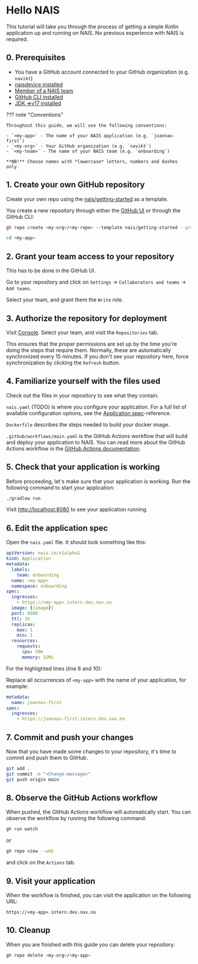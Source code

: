 # Hello NAIS

This tutorial will take you through the process of getting a simple Kotlin application up and running on NAIS. No previous experience with NAIS is required.


## 0. Prerequisites

- You have a GitHub account connected to your GitHub organization (e.g. `navikt`)
- [naisdevice installed](../how-to/naisdevice/install.md)
- [Member of a NAIS team](../explanation/team.md)
- [GitHub CLI installed](https://cli.github.com/)
- [JDK =>v17 installed](https://adoptium.net)

??? note "Conventions"

    Throughout this guide, we will use the following conventions:
    
    - `<my-app>` - The name of your NAIS application (e.g. `joannas-first`)
    - `<my-org>` - Your GitHub organization (e.g. `navikt`)
    - `<my-team>` - The name of your NAIS team (e.g. `onboarding`)
    
    **NB!** Choose names with *lowercase* letters, numbers and dashes only. 

## 1. Create your own GitHub repository

Create your own repo using the [nais/getting-started](https://github.com/nais/getting-started/) as a template.

You create a new repository through either the [GitHub UI](https://github.com/new?template_name=getting-started&template_owner=nais) or through the GitHub CLI:

```bash
gh repo create <my-org>/<my-repo> --template nais/getting-started --private --clone
```
```bash
cd <my-app>
```

## 2. Grant your team access to your repository

This has to be done in the GitHub UI.

Go to your repository and click on `Settings` -> `Collaborators and teams` -> `Add teams`.

Select your team, and grant them the `Write` role.

## 3. Authorize the repository for deployment

Visit [Console](https://console.{{tenant}}.cloud.nais.io). Select your team, and visit the `Repositories` tab. 

This ensures that the proper permissions are set up by the time you're doing the steps that require them.
Normally, these are automatically synchronized every 15 minutes. If you don't see your repository here, force synchronization by clicking the `Refresh` button.

## 4. Familiarize yourself with the files used

Check out the files in your repository to see what they contain.

`nais.yaml` (TODO) is where you configure your application. For a full list of available configuration options, see the [Application spec](../reference/application-spec.md)-reference.

`Dockerfile` describes the steps needed to build your docker image.

`.github/workflows/main.yaml` is the GitHub Actions workflow that will build and deploy your application to NAIS. You can read more about the GitHub Actions workflow in the [GitHub Actions documentation](https://docs.github.com/en/actions).

## 5. Check that your application is working

Before proceeding, let's make sure that your application is working. Run the following command to start your application:

```bash
./gradlew run
```

Visit [http://localhost:8080](http://localhost:8080) to see your application running.

## 6. Edit the application spec

Open the `nais.yaml` file. It should look something like this:

```yaml title="nais.yaml" hl_lines="6 10" linenums="1"
apiVersion: nais.io/v1alpha1
kind: Application
metadata:
  labels:
    team: onboarding
  name: <my-app>
  namespace: onboarding
spec:
  ingresses:
    - https://<my-app>.intern.dev.nav.no
  image: {{image}}
  port: 8080
  ttl: 3h
  replicas:
    max: 1
    min: 1
  resources:
    requests:
      cpu: 50m
      memory: 32Mi
```

For the highlighted lines (line 6 and 10):

Replace all occurrences of `<my-app>` with the name of your application, for example:

```yaml
metadata:
  name: joannas-first
spec:
  ingresses:
    - https://joannas-first.intern.dev.nav.no
```

## 7. Commit and push your changes

Now that you have made some changes to your repository, it's time to commit and push them to GitHub.

```bash
git add .
git commit -m "<Change-message>"
git push origin main
```

## 8. Observe the GitHub Actions workflow

When pushed, the GitHub Actions workflow will automatically start. You can observe the workflow by running the following command:

```bash
gh run watch
```

or 

```bash
gh repo view --web
```

and click on the `Actions` tab.

## 9. Visit your application

When the workflow is finished, you can visit the application on the following URL:

```
https://<my-app>.intern.dev.nav.no
```

## 10. Cleanup

When you are finished with this guide you can delete your repository:

```bash
gh repo delete <my-org>/<my-app>
```
